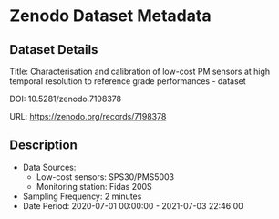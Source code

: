 # Zenodo Dataset Metadata

## Dataset Details
Title: Characterisation and calibration of low-cost PM sensors at high temporal resolution to reference grade performances - dataset

DOI: 10.5281/zenodo.7198378

URL: https://zenodo.org/records/7198378

## Description
- Data Sources:
	- Low-cost sensors: SPS30/PMS5003
	- Monitoring station: Fidas 200S
- Sampling Frequency: 2 minutes
- Date Period: 2020-07-01 00:00:00 - 2021-07-03 22:46:00
